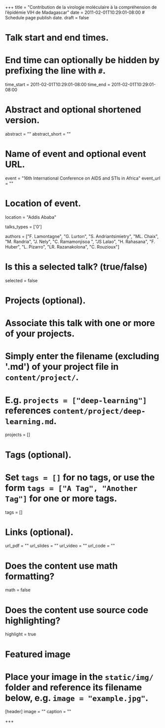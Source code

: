 +++
title = "Contribution de la virologie moléculaire à la compréhension de l’épidémie VIH de Madagascar"
date = 2011-02-01T10:29:01-08:00  # Schedule page publish date.
draft = false

# Talk start and end times.
#   End time can optionally be hidden by prefixing the line with `#`.
time_start = 2011-02-01T10:29:01-08:00
time_end = 2011-02-01T10:29:01-08:00

# Abstract and optional shortened version.
abstract = ""
abstract_short = ""

# Name of event and optional event URL.
event = "16th International Conference on AIDS and STIs in Africa"
event_url = ""

# Location of event.
location = "Addis Ababa"

talks_types = ['0']

authors = ["F. Lamontagne", "G. Lurton", "S. Andriantsimietry", "ML. Chaix", "M. Randria", "J. Nely", "C. Ramamonjisoa ", "JS Lalao", "H. Rahasana", "F. Huber", "L. Pizarro", "LR. Razanakolona", "C. Rouzioux"]

# Is this a selected talk? (true/false)
selected = false

# Projects (optional).
#   Associate this talk with one or more of your projects.
#   Simply enter the filename (excluding '.md') of your project file in `content/project/`.
#   E.g. `projects = ["deep-learning"]` references `content/project/deep-learning.md`.
projects = []

# Tags (optional).
#   Set `tags = []` for no tags, or use the form `tags = ["A Tag", "Another Tag"]` for one or more tags.
tags = []

# Links (optional).
url_pdf = ""
url_slides = ""
url_video = ""
url_code = ""

# Does the content use math formatting?
math = false

# Does the content use source code highlighting?
highlight = true

# Featured image
# Place your image in the `static/img/` folder and reference its filename below, e.g. `image = "example.jpg"`.
[header]
image = ""
caption = ""

+++
